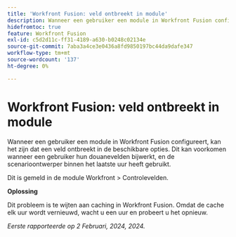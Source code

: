 ```yaml
---
title: 'Workfront Fusion: veld ontbreekt in module'
description: Wanneer een gebruiker een module in Workfront Fusion configureert, kan het zijn dat een veld ontbreekt in de beschikbare opties. Dit kan voorkomen wanneer een gebruiker hun douanevelden bijwerkt, en de scenarioontwerper binnen het laatste uur heeft gebruikt.
hidefromtoc: true
feature: Workfront Fusion
exl-id: c5d2d11c-ff31-4189-a630-b0248c02134e
source-git-commit: 7aba3a4ce3e0436a8fd9850197bc44da9dafe347
workflow-type: tm+mt
source-wordcount: '137'
ht-degree: 0%

---
```


# Workfront Fusion: veld ontbreekt in module

Wanneer een gebruiker een module in Workfront Fusion configureert, kan het zijn dat een veld ontbreekt in de beschikbare opties. Dit kan voorkomen wanneer een gebruiker hun douanevelden bijwerkt, en de scenarioontwerper binnen het laatste uur heeft gebruikt.

Dit is gemeld in de module Workfront > Controlevelden.

**Oplossing**

Dit probleem is te wijten aan caching in Workfront Fusion. Omdat de cache elk uur wordt vernieuwd, wacht u een uur en probeert u het opnieuw.

_Eerste rapporteerde op 2 Februari, 2024, 2024._
